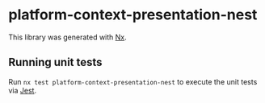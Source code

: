 # platform-context-presentation-nest

This library was generated with [Nx](https://nx.dev).

## Running unit tests

Run `nx test platform-context-presentation-nest` to execute the unit tests via [Jest](https://jestjs.io).
